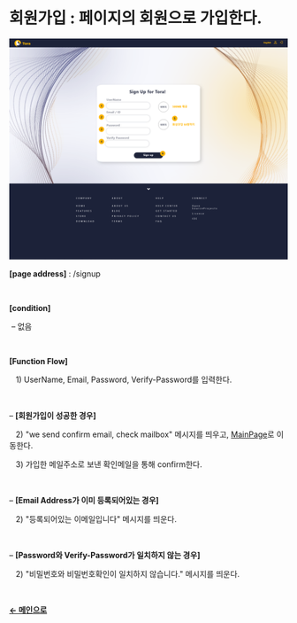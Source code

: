 # 회원가입 : 페이지의 회원으로 가입한다.

![Signup](/docs/image/Signup.png)

**[page address]** : /signup

<br/>

**[condition]**

&nbsp;&ndash; 없음

<br/>

**[Function Flow]**

&nbsp;&nbsp;&nbsp;1\) UserName, Email, Password, Verify-Password를 입력한다.

<br/>

&ndash; **[회원가입이 성공한 경우]**

&nbsp;&nbsp;&nbsp;2\) "we send confirm email, check mailbox" 메시지를 띄우고, [MainPage](docs/Main.md)로 이동한다.

&nbsp;&nbsp;&nbsp;3\) 가입한 메일주소로 보낸 확인메일을 통해 confirm한다.

<br/>

&ndash; **[Email Address가 이미 등록되어있는 경우]**

&nbsp;&nbsp;&nbsp;2\) "등록되어있는 이메일입니다" 메시지를 띄운다.

<br/>

&ndash; **[Password와 Verify-Password가 일치하지 않는 경우]**

&nbsp;&nbsp;&nbsp;2\) "비밀번호와 비밀번호확인이 일치하지 않습니다." 메시지를 띄운다.

<br/>

[**← 메인으로**](/readme.md)